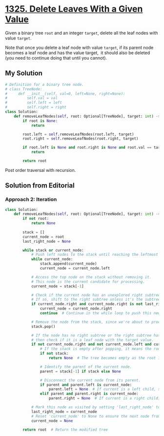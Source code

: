 # [1325. Delete Leaves With a Given Value](https://leetcode.com/problems/delete-leaves-with-a-given-value/?envType=daily-question&envId=2024-05-17)

Given a binary tree `root` and an integer `target`, delete all the leaf nodes with value `target`.

Note that once you delete a leaf node with value `target`, if its parent node becomes a leaf node and has the value target,` `it should also be deleted (you need to continue doing that until you cannot).

## My Solution

```python
# Definition for a binary tree node.
# class TreeNode:
#     def __init__(self, val=0, left=None, right=None):
#         self.val = val
#         self.left = left
#         self.right = right
class Solution:
    def removeLeafNodes(self, root: Optional[TreeNode], target: int) -> Optional[TreeNode]:
        if root is None:
            return

        root.left = self.removeLeafNodes(root.left, target)
        root.right = self.removeLeafNodes(root.right, target)

        if root.left is None and root.right is None and root.val == target:
            return

        return root
```

Post order traversal with recursion.

## Solution from Editorial

### Approach 2: Iteration

```python
class Solution:
    def removeLeafNodes(self, root: Optional[TreeNode], target: int) -> Optional[TreeNode]:
        if not root:
            return None
        
        stack = []
        current_node = root
        last_right_node = None

        while stack or current_node:
            # Push left nodes to the stack until reaching the leftmost node.
            while current_node:
                stack.append(current_node)
                current_node = current_node.left

            # Access the top node on the stack without removing it.
            # This node is the current candidate for processing.
            current_node = stack[-1]

            # Check if the current node has an unexplored right subtree.
            # If so, shift to the right subtree unless it's the subtree we just visited.
            if current_node.right and current_node.right is not last_right_node:
                current_node = current_node.right
                continue  # Continue in the while loop to push this new subtree's leftmost nodes.

            # Remove the node from the stack, since we're about to process it.
            stack.pop()

            # If the node has no right subtree or the right subtree has already been visited,
            # then check if it is a leaf node with the target value.
            if not current_node.right and not current_node.left and current_node.val == target:
                # If the stack is empty after popping, it means the root was a target leaf node.
                if not stack:
                    return None  # The tree becomes empty as the root itself is removed.

                # Identify the parent of the current node.
                parent = stack[-1] if stack else None

                # Disconnect the current node from its parent.
                if parent and parent.left is current_node:
                    parent.left = None  # If current is a left child, set the left pointer to null.
                elif parent and parent.right is current_node:
                    parent.right = None  # If current is a right child, set the right pointer to null.

            # Mark this node as visited by setting 'last_right_node' to 'current_node' before moving to the next iteration.
            last_right_node = current_node
            # Reset 'current_node' to None to ensure the next node from the stack is processed.
            current_node = None

        return root  # Return the modified tree
```